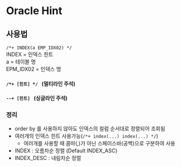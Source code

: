 # Oracle Hint
## 사용법 
`/*+ INDEX(a EMP_IDX02) */`     
INDEX = 인덱스 힌트      
a = 테이블 명     
EPM_IDX02 = 인덱스 명     

####  `/*+ [힌트] */ ` (멀티라인 주석)
####  `--+ [힌트] ` (싱글라인 주석)       

### 정리
- order by 를 사용하지 않아도 인덱스의 컬럼 순서대로 정렬되어 조회됨
- 여러개의 인덱스 힌트 사용가능(`/*+ index(...) index(...) */`)
  - 여러개를 사용할 때 콤마(,)가 아닌 스페이스바(공백)으로 구분하여 사용
- INDEX : 오름차순 정렬 (Default INDEX_ASC)
- INDEX_DESC : 내림차순 정렬
